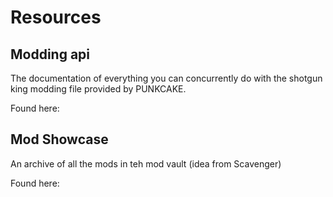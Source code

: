 # Resources

## Modding api 

The documentation of everything you can concurrently do with the shotgun king modding file provided by PUNKCAKE.

Found here:
<link>

## Mod Showcase

An archive of all the mods in teh mod vault (idea from Scavenger)

Found here:
<link>
